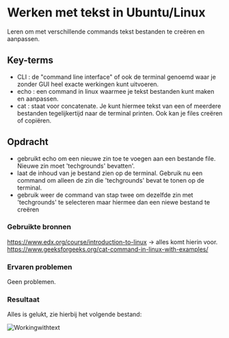 # Werken met tekst in Ubuntu/Linux
Leren om met verschillende commands tekst bestanden te creëren en aanpassen.

## Key-terms
- CLI : de "command line interface" of ook de terminal genoemd waar je zonder GUI heel exacte werkingen kunt uitvoeren.
- echo : een command in linux waarmee je tekst bestanden kunt maken en aanpassen.
- cat : staat voor concatenate. Je kunt hiermee tekst van een of meerdere bestanden tegelijkertijd naar de terminal printen. Ook kan je files creëren of copiëren.

## Opdracht
- gebruikt echo om een nieuwe zin toe te voegen aan een bestande file. Nieuwe zin moet 'techgrounds' bevatten'.
- laat de inhoud van je bestand zien op de terminal. Gebruik nu een command om alleen de zin die 'techgrounds' bevat te tonen op de terminal.
- gebruik weer de command van stap twee om dezelfde zin met 'techgrounds' te selecteren maar hiermee dan een niewe bestand te creëren

### Gebruikte bronnen
https://www.edx.org/course/introduction-to-linux -> alles komt hierin voor.   
https://www.geeksforgeeks.org/cat-command-in-linux-with-examples/ 

### Ervaren problemen
Geen problemen.

### Resultaat
Alles is gelukt, zie hierbij het volgende bestand: 

![Workingwithtext](https://user-images.githubusercontent.com/95615509/144912282-7974c5a4-2104-4842-a14c-ea6c6c84f88d.png)
